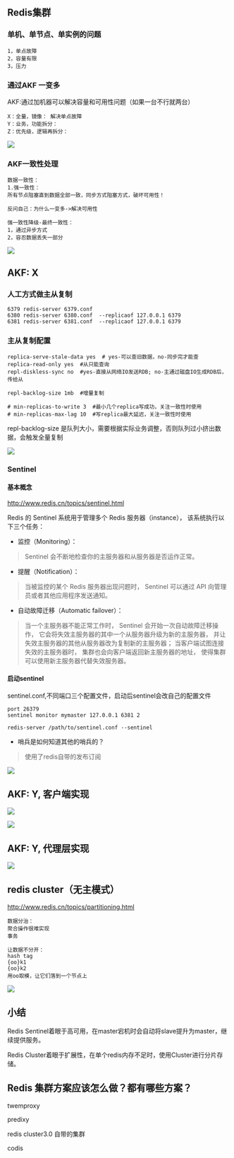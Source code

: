 ## Redis集群

### 单机、单节点、单实例的问题

```text
1，单点故障
2，容量有限
3，压力
```


### 通过AKF 一变多

AKF:通过加机器可以解决容量和可用性问题（如果一台不行就两台）

```text
X：全量，镜像： 解决单点故障
Y：业务，功能拆分： 
Z：优先级，逻辑再拆分： 
```

![](../images/redis_akf.png)


### AKF一致性处理

```text
数据一致性：
1.强一致性：
所有节点阻塞直到数据全部一致，同步方式阻塞方式，破坏可用性！

反问自己：为什么一变多->解决可用性

强一致性降级-最终一致性：
1，通过异步方式
2，容忍数据丢失一部分
```

![](../images/redis_akf-2.png)

## AKF: X

### 人工方式做主从复制

```text
6379 redis-server 6379.conf
6380 redis-server 6380.conf  --replicaof 127.0.0.1 6379
6381 redis-server 6381.conf  --replicaof 127.0.0.1 6379
```

### 主从复制配置

```text
replica-serve-stale-data yes  # yes-可以查旧数据，no-同步完才能查
replica-read-only yes  #从只能查询
repl-diskless-sync no  #yes-直接从网络IO发送RDB; no-主通过磁盘IO生成RDB后，传给从

repl-backlog-size 1mb  #增量复制

# min-replicas-to-write 3  #最小几个replica写成功，关注一致性时使用
# min-replicas-max-lag 10  #写replica最大延迟，关注一致性时使用
```

repl-backlog-size 是队列大小，需要根据实际业务调整，否则队列过小挤出数据，会触发全量复制

![](../images/redis增量复制队列大小.png)


### Sentinel

#### 基本概念

http://www.redis.cn/topics/sentinel.html

Redis 的 Sentinel 系统用于管理多个 Redis 服务器（instance）， 该系统执行以下三个任务：


* 监控（Monitoring）： 

> Sentinel 会不断地检查你的主服务器和从服务器是否运作正常。

* 提醒（Notification）：
> 当被监控的某个 Redis 服务器出现问题时， Sentinel 可以通过 API 向管理员或者其他应用程序发送通知。

* 自动故障迁移（Automatic failover）： 

> 当一个主服务器不能正常工作时， Sentinel 会开始一次自动故障迁移操作， 它会将失效主服务器的其中一个从服务器升级为新的主服务器， 并让失效主服务器的其他从服务器改为复制新的主服务器； 当客户端试图连接失效的主服务器时， 集群也会向客户端返回新主服务器的地址， 使得集群可以使用新主服务器代替失效服务器。


#### 启动sentinel

sentinel.conf,不同端口三个配置文件，启动后sentinel会改自己的配置文件

```text
port 26379
sentinel monitor mymaster 127.0.0.1 6381 2
```

```text
redis-server /path/to/sentinel.conf --sentinel
```

* 哨兵是如何知道其他的哨兵的？

> 使用了redis自带的发布订阅

![](../images/redis_sentinel.png)


## AKF: Y, 客户端实现

![](../images/redis_AKF_Y.png)


![](../images/redis_y_一致性hash.png)


## AKF: Y, 代理层实现

![](../images/redis_y_proxy.png)


## redis cluster（无主模式）

http://www.redis.cn/topics/partitioning.html

```text
数据分治：
聚合操作很难实现
事务

让数据不分开：
hash tag
{oo}k1
{oo}k2
用oo取模，让它们落到一个节点上
```

![](../images/redis_cluster.png)

## 小结

Redis Sentinel着眼于高可用，在master宕机时会自动将slave提升为master，继续提供服务。

Redis Cluster着眼于扩展性，在单个redis内存不足时，使用Cluster进行分片存储。

## Redis 集群方案应该怎么做？都有哪些方案？

twemproxy

predixy

redis cluster3.0 自带的集群

codis


